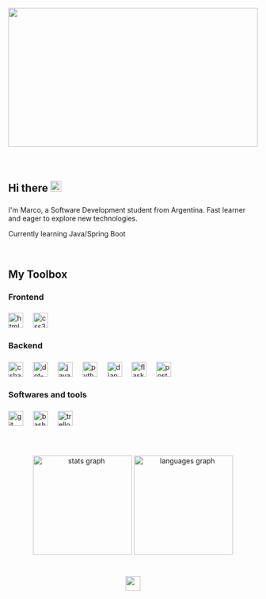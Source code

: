 <br clear="both">

<div align="center">
  <img height="280"  width="100%" src="https://github.com/marcodeArg/marcodeArg/assets/76412551/00349d35-391a-4eac-a034-95fcb3f5ddc6" />
</div>

###

<br clear="both">

<h2>Hi there <img src="https://em-content.zobj.net/source/animated-noto-color-emoji/356/waving-hand_1f44b.gif" height="22"/></h2>

###

<p>I'm Marco, a Software Development student from Argentina. Fast learner and eager to explore new technologies. </p>

<p>Currently learning Java/Spring Boot</p>

<br clear="both">
<h2>My Toolbox</h2>

<h3>Frontend</h3>

###

<div >
  <img src="https://img.shields.io/badge/HTML5-E34F26?logo=html5&logoColor=white&style=for-the-badge" height="30" alt="html5 logo"  />
  <img width="12" />
  <img src="https://img.shields.io/badge/CSS3-1572B6?logo=css3&logoColor=white&style=for-the-badge" height="30" alt="css3 logo"  />
</div>

###

<h3>Backend</h3>

###

<div >
  <img src="https://img.shields.io/badge/C Sharp-239120?logo=csharp&logoColor=white&style=for-the-badge" height="30" alt="csharp logo"  />
  <img width="12" />
  <img src="https://img.shields.io/badge/.NET-512BD4?logo=dotnet&logoColor=white&style=for-the-badge" height="30" alt="dot-net logo"  />
  <img width="12" />
  <img src="https://img.shields.io/badge/java-%23ED8B00.svg?style=for-the-badge&logo=java&logoColor=white" height="30" alt="java logo"  />
  <img width="12" />
  <img src="https://img.shields.io/badge/Python-3776AB?logo=python&logoColor=white&style=for-the-badge" height="30" alt="python logo"  />
  <img width="12" />
  <img src="https://img.shields.io/badge/Django-092E20?logo=django&logoColor=white&style=for-the-badge" height="30" alt="django logo"  />
  <img width="12" />
  <img src="https://img.shields.io/badge/Flask-000000?logo=flask&logoColor=white&style=for-the-badge" height="30" alt="flask logo"  />
  <img width="12" />
  <img src="https://img.shields.io/badge/PostgreSQL-4169E1?logo=postgresql&logoColor=white&style=for-the-badge" height="30" alt="postgresql logo"  />
</div>

###

<h3 >Softwares and tools</h3>

###

<div >
  <img src="https://img.shields.io/badge/Git-F05032?logo=git&logoColor=white&style=for-the-badge" height="30" alt="git logo"  />
  <img width="12" />
  <img src="https://img.shields.io/badge/GNU Bash-4EAA25?logo=gnubash&logoColor=white&style=for-the-badge" height="30" alt="bash logo"  />
  <img width="12" />
  <img src="https://img.shields.io/badge/Trello-0052CC?logo=trello&logoColor=white&style=for-the-badge" height="30" alt="trello logo"  />
</div>

###
<br clear="both">
<br clear="both">

<div align="center">
  <img src="https://github-readme-stats.vercel.app/api?username=marcodeArg&hide_title=true&hide_rank=false&show_icons=true&include_all_commits=true&count_private=true&disable_animations=false&theme=gotham&locale=en&hide_border=true&order=1" height="200" alt="stats graph" />
  <img src="https://github-readme-stats.vercel.app/api/top-langs?username=marcodeArg&locale=en&hide_title=false&layout=compact&card_width=320&langs_count=10&theme=gotham&hide_border=true&order=2" height="200" alt="languages graph"  />
</div>

###
<br clear="both">
<div align="center">
  <img src="https://visitor-badge.laobi.icu/badge?page_id=marcodeArg.marcodeArg&left_color=darkcyan"  height="30"/>
</div>

###
